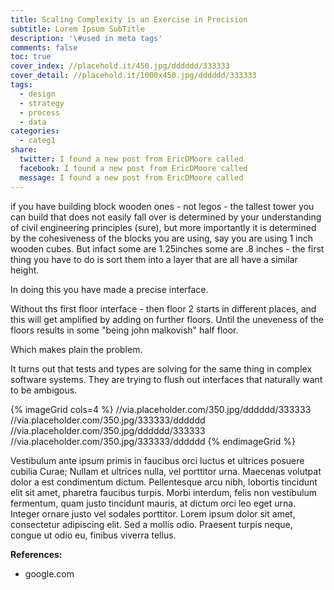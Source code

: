 ```yaml
---
title: Scaling Complexity is an Exercise in Precision
subtitle: Lorem Ipsum SubTitle
description: '\#used in meta tags'
comments: false
toc: true
cover_index: //placehold.it/450.jpg/dddddd/333333
cover_detail: //placehold.it/1000x450.jpg/dddddd/333333
tags:
  - design
  - strategy
  - process
  - data
categories:
  - categ1
share:
  twitter: I found a new post from EricDMoore called
  facebook: I found a new post from EricDMoore called
  message: I found a new post from EricDMoore called
---
```

if you have building block wooden ones - not legos - the tallest tower you can build that does not easily fall over is determined by your understanding of civil engineering principles (sure), but more importantly it is determined by the cohesiveness of the blocks you are using, say you are using 1 inch wooden cubes. But infact some are 1.25inches some are .8 inches - the first thing you have to do is sort them into a layer that are all have a similar height.

In doing this you have made a precise interface. 

<!-- more --> 

Without ths first floor interface - then floor 2 starts in different places, and this will get amplified by adding on further floors. Until the uneveness of the floors results in some "being john malkovish" half floor.

Which makes plain the problem.

It turns out that tests and types are solving for the same thing in complex software systems. They are trying to flush out interfaces that naturally want to be ambigous.

{% imageGrid cols=4 %}
  //via.placeholder.com/350.jpg/dddddd/333333
  //via.placeholder.com/350.jpg/333333/dddddd
  //via.placeholder.com/350.jpg/dddddd/333333
  //via.placeholder.com/350.jpg/333333/dddddd
{% endimageGrid %}

Vestibulum ante ipsum primis in faucibus orci luctus et ultrices posuere cubilia Curae; Nullam et ultrices nulla, vel porttitor urna. Maecenas volutpat dolor a est condimentum dictum. Pellentesque arcu nibh, lobortis tincidunt elit sit amet, pharetra faucibus turpis. Morbi interdum, felis non vestibulum fermentum, quam justo tincidunt mauris, at dictum orci leo eget urna. Integer ornare justo vel sodales porttitor. Lorem ipsum dolor sit amet, consectetur adipiscing elit. Sed a mollis odio. Praesent turpis neque, congue ut odio eu, finibus viverra tellus.

**References:**
- google.com